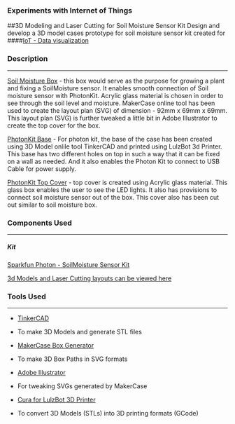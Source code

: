 ### Experiments with Internet of Things
##3D Modeling and Laser Cutting for Soil Moisture Sensor Kit
Design and develop a 3D model cases prototype for soil moisture sensor kit created for
####[IoT - Data visualization](https://github.com/nathan5x/IoT-DataViz)

### Description
---
[Soil Moisture Box](https://github.com/nathan5x/IoT_3D_Modeling/blob/master/CasePics/CompleteKit.JPG) - this box would serve as the purpose for growing a plant and fixing a SoilMoisture sensor. It enables smooth connection of Soil moisture sensor with PhotonKit. Acrylic glass material is chosen in order to see through the soil level and moisture. MakerCase online tool has been used to create the layout plan (SVG) of dimension - 92mm x 69mm x 69mm. This layout plan (SVG) is further tweaked a little bit in Adobe Illustrator to create the top cover for the box.

[PhotonKit Base](https://github.com/nathan5x/IoT_3D_Modeling/blob/master/CasePics/3D_BaseCase.JPG) - For photon kit, the base of the case has been created using 3D Model onlile tool TinkerCAD and printed using LulzBot 3d Printer. This base has two different holes on top in such a way that it can be fixed on a wall as needed.  And it also enables the Photon Kit to connect to USB Cable for power supply.

[PhotonKit Top Cover](https://github.com/nathan5x/IoT_3D_Modeling/blob/master/CasePics/3D_CaseTopView.JPG) - top cover is created using Acrylic glass material. This glass box enables the user to see the LED lights. It also has provisions to connect soil moisture sensor out of the box. This cover also has been cut out similar to soil moisture box.

### Components Used
---
##### Kit
[Sparkfun Photon - SoilMoisture Sensor Kit](https://github.com/nathan5x/IoT-DataViz/blob/master/CircuitLayouts/CircuitDiagram.jpg)

[3d Models and Laser Cutting layouts can be viewed here](https://github.com/nathan5x/IoT_3D_Modeling/tree/master/Models)

### Tools Used
---
* [TinkerCAD](https://www.tinkercad.com/things/)
 - To make 3D Models and generate STL files

* [MakerCase Box Generator](http://www.makercase.com/)
 - To make 3D Box Paths in SVG formats

* [Adobe Illustrator](https://en.wikipedia.org/wiki/Adobe_Illustrator)
 - For tweaking SVGs generated by MakerCase

* [Cura for LulzBot 3D Printer](https://www.lulzbot.com/cura)
 - To convert 3D Models (STLs) into 3D printing formats (GCode)
